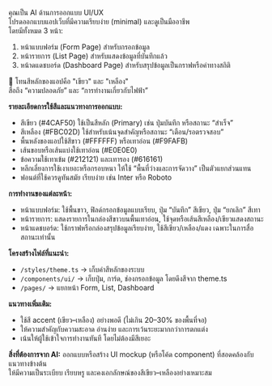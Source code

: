 คุณเป็น AI ด้านการออกแบบ UI/UX  
โปรดออกแบบแอปเว็บที่มีความเรียบง่าย (minimal) และดูเป็นมืออาชีพ  
โดยมีทั้งหมด 3 หน้า:

1. หน้าแบบฟอร์ม (Form Page) สำหรับกรอกข้อมูล  
2. หน้ารายการ (List Page) สำหรับแสดงข้อมูลที่บันทึกแล้ว  
3. หน้าดแดชบอร์ด (Dashboard Page) สำหรับสรุปข้อมูลเป็นกราฟหรือค่าทางสถิติ  

🎨 โทนสีหลักของแอปคือ "เขียว" และ "เหลือง"  
สื่อถึง “ความปลอดภัย” และ “การทำงานเกี่ยวกับไฟฟ้า”  

**รายละเอียดการใช้สีและแนวทางการออกแบบ:**
- สีเขียว (#4CAF50) ใช้เป็นสีหลัก (Primary) เช่น ปุ่มบันทึก หรือสถานะ “สำเร็จ”  
- สีเหลือง (#FBC02D) ใช้สำหรับเน้นจุดสำคัญหรือสถานะ “เตือน/รอตรวจสอบ”  
- พื้นหลังของแอปใช้สีขาว (#FFFFFF) หรือเทาอ่อน (#F9FAFB)  
- เส้นขอบหรือเส้นแบ่งใช้เทาอ่อน (#E0E0E0)  
- ข้อความใช้เทาเข้ม (#212121) และเทารอง (#616161)  
- หลีกเลี่ยงการใช้เงาเยอะหรือกรอบหนา ให้ใช้ “พื้นที่ว่างและการจัดวาง” เป็นตัวแยกส่วนแทน  
- ฟอนต์ที่ใช้ควรดูทันสมัย เรียบง่าย เช่น Inter หรือ Roboto  

**การทำงานของแต่ละหน้า:**
- หน้าแบบฟอร์ม: ใช้พื้นขาว, ฟิลด์กรอกข้อมูลแบบเรียบ, ปุ่ม “บันทึก” สีเขียว, ปุ่ม “ยกเลิก” สีเทา  
- หน้ารายการ: แสดงรายการในกล่องสีขาวบนพื้นเทาอ่อน, ใช้จุดหรือเส้นสีเหลือง/เขียวแสดงสถานะ  
- หน้าแดชบอร์ด: ใช้กราฟหรือกล่องสรุปข้อมูลเรียบง่าย, ใช้สีเขียว/เหลือง/แดง เฉพาะในการสื่อสถานะเท่านั้น  

**โครงสร้างไฟล์ที่แนะนำ:**
- `/styles/theme.ts` → เก็บค่าสีหลักของระบบ  
- `/components/ui/` → เก็บปุ่ม, การ์ด, ช่องกรอกข้อมูล โดยดึงสีจาก theme.ts  
- `/pages/` → แยกหน้า Form, List, Dashboard  

**แนวทางเพิ่มเติม:**
- ใช้สี accent (เขียว–เหลือง) อย่างพอดี (ไม่เกิน 20–30% ของพื้นที่จอ)  
- ให้ความสำคัญกับความสะอาด อ่านง่าย และการเว้นระยะมากกว่าการตกแต่ง  
- เน้นให้ผู้ใช้เข้าใจการทำงานทันที โดยไม่ต้องมีสีเยอะ  

**สิ่งที่ต้องการจาก AI:**
ออกแบบหรือสร้าง UI mockup (หรือโค้ด component) ที่สอดคล้องกับแนวทางข้างต้น  
ให้มีความเป็นระเบียบ เรียบหรู และคงเอกลักษณ์ของสีเขียว–เหลืองอย่างเหมาะสม
